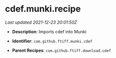 # cdef.munki.recipe

_Last updated 2021-12-23 20:01:50Z_

- **Description**: Imports cdef into Munki

- **Identifier**: `com.github.ftiff.munki.cdef`

- **Parent Recipes**: `com.github.ftiff.download.cdef`
